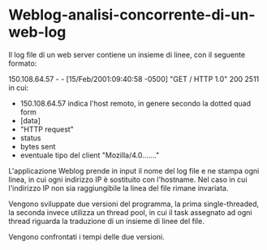 # Weblog-analisi-concorrente-di-un-web-log

Il log file di un web server contiene un insieme di linee, con il seguente formato: 

150.108.64.57 - - [15/Feb/2001:09:40:58 -0500] "GET / HTTP 1.0" 200 2511 in cui: 

- 150.108.64.57 indica l'host remoto, in genere secondo la dotted quad form 
- [data] 
- "HTTP request" 
- status 
- bytes sent 
- eventuale tipo del client "Mozilla/4.0......." 

L'applicazione Weblog prende in input il nome del log file e ne stampa ogni linea, in cui ogni indirizzo IP è sostituito con l'hostname.
Nel caso in cui l'indirizzo IP non sia raggiungibile la linea del file rimane invariata.

Vengono sviluppate due versioni del programma, la prima single-threaded, la seconda invece utilizza un thread pool, in cui il task assegnato ad ogni thread riguarda la traduzione di un insieme di linee del file. 

Vengono confrontati i tempi delle due versioni.
